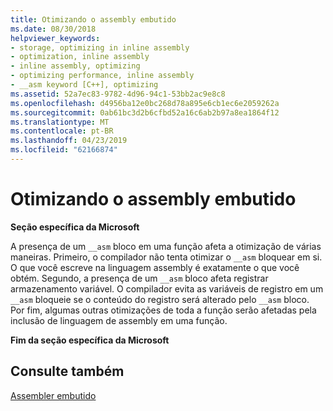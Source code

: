 ```yaml
---
title: Otimizando o assembly embutido
ms.date: 08/30/2018
helpviewer_keywords:
- storage, optimizing in inline assembly
- optimization, inline assembly
- inline assembly, optimizing
- optimizing performance, inline assembly
- __asm keyword [C++], optimizing
ms.assetid: 52a7ec83-9782-4d96-94c1-53bb2ac9e8c8
ms.openlocfilehash: d4956ba12e0bc268d78a895e6cb1ec6e2059262a
ms.sourcegitcommit: 0ab61bc3d2b6cfbd52a16c6ab2b97a8ea1864f12
ms.translationtype: MT
ms.contentlocale: pt-BR
ms.lasthandoff: 04/23/2019
ms.locfileid: "62166874"
---
```

# <a name="optimizing-inline-assembly"></a>Otimizando o assembly embutido

**Seção específica da Microsoft**

A presença de um `__asm` bloco em uma função afeta a otimização de várias maneiras. Primeiro, o compilador não tenta otimizar o `__asm` bloquear em si. O que você escreve na linguagem assembly é exatamente o que você obtém. Segundo, a presença de um `__asm` bloco afeta registrar armazenamento variável. O compilador evita as variáveis de registro em um `__asm` bloqueie se o conteúdo do registro será alterado pelo `__asm` bloco. Por fim, algumas outras otimizações de toda a função serão afetadas pela inclusão de linguagem de assembly em uma função.

**Fim da seção específica da Microsoft**

## <a name="see-also"></a>Consulte também

[Assembler embutido](../../assembler/inline/inline-assembler.md)<br/>